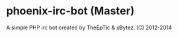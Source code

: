 phoenix-irc-bot (Master)
===============

A simple PHP irc bot created by TheEpTic & xBytez. (C) 2012-2014
